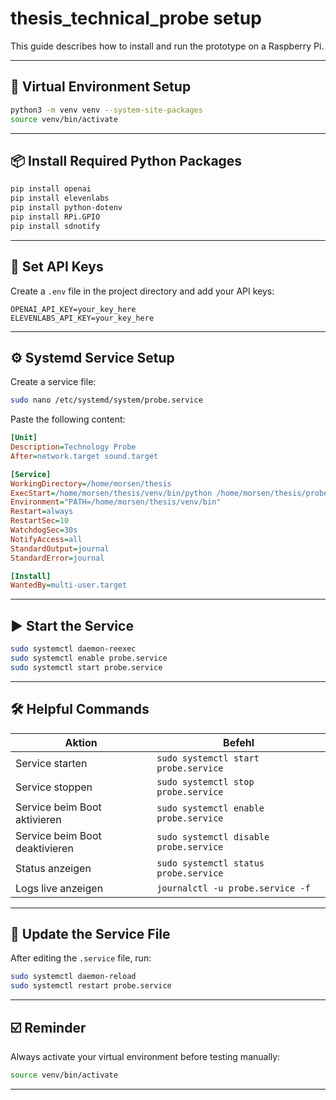 # thesis_technical_probe setup

This guide describes how to install and run the prototype on a Raspberry Pi.

---

## 🔧 Virtual Environment Setup

```bash
python3 -m venv venv --system-site-packages
source venv/bin/activate
```

---

## 📦 Install Required Python Packages

```bash
pip install openai
pip install elevenlabs
pip install python-dotenv
pip install RPi.GPIO
pip install sdnotify
```

---

## 🔐 Set API Keys

Create a `.env` file in the project directory and add your API keys:

```env
OPENAI_API_KEY=your_key_here
ELEVENLABS_API_KEY=your_key_here
```

---

## ⚙️ Systemd Service Setup

Create a service file:

```bash
sudo nano /etc/systemd/system/probe.service
```

Paste the following content:

```ini
[Unit]
Description=Technology Probe
After=network.target sound.target

[Service]
WorkingDirectory=/home/morsen/thesis
ExecStart=/home/morsen/thesis/venv/bin/python /home/morsen/thesis/probe.py
Environment="PATH=/home/morsen/thesis/venv/bin"
Restart=always
RestartSec=10
WatchdogSec=30s
NotifyAccess=all
StandardOutput=journal
StandardError=journal

[Install]
WantedBy=multi-user.target
```

---

## ▶️ Start the Service

```bash
sudo systemctl daemon-reexec
sudo systemctl enable probe.service
sudo systemctl start probe.service
```

---

## 🛠️ Helpful Commands

| Aktion                        | Befehl                                           |
|------------------------------|--------------------------------------------------|
| Service starten              | `sudo systemctl start probe.service`            |
| Service stoppen              | `sudo systemctl stop probe.service`             |
| Service beim Boot aktivieren| `sudo systemctl enable probe.service`           |
| Service beim Boot deaktivieren| `sudo systemctl disable probe.service`        |
| Status anzeigen              | `sudo systemctl status probe.service`           |
| Logs live anzeigen           | `journalctl -u probe.service -f`                |

---

## 🔁 Update the Service File

After editing the `.service` file, run:

```bash
sudo systemctl daemon-reload
sudo systemctl restart probe.service
```

---

## ☑️ Reminder

Always activate your virtual environment before testing manually:

```bash
source venv/bin/activate
```

---
